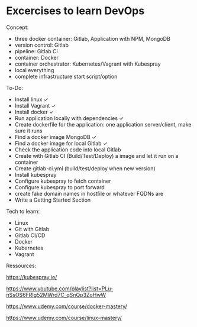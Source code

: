 # Excercises to learn DevOps

Concept:
- three docker container: Gitlab, Application with NPM, MongoDB
- version control: Gitlab
- pipeline: Gitlab Ci
- container: Docker
- container orchestrator: Kubernetes/Vagrant with Kubespray
- local everything
- complete infrastructure start script/option

To-Do:
- Install linux ✓
- Install Vagrant ✓
- Install docker ✓  
- Run application locally with dependencies ✓
- Create dockerfile for the application: one application server/client, make sure it runs
- Find a docker image MongoDB ✓
- Find a docker image for local Gitlab ✓
- Check the application code into local Gitlab
- Create with Gitlab CI (Build/Test/Deploy) a image and let it run on a container
- Create gitlab-ci.yml (build/test/deploy when new version) 
- Install kubespray
- Configure kubespray to fetch container
- Configure kubespray to port forward
- create fake domain names in hostfile or whatever FQDNs are
- Write a Getting Started Section

Tech to learn:
- Linux
- Git with Gitlab 
- Gitlab CI/CD
- Docker
- Kubernetes
- Vagrant

Ressources:

https://kubespray.io/

https://www.youtube.com/playlist?list=PLu-nSsOS6FRIg52MWrd7C_qSnQp3ZoHwW

https://www.udemy.com/course/docker-mastery/

https://www.udemy.com/course/linux-mastery/
